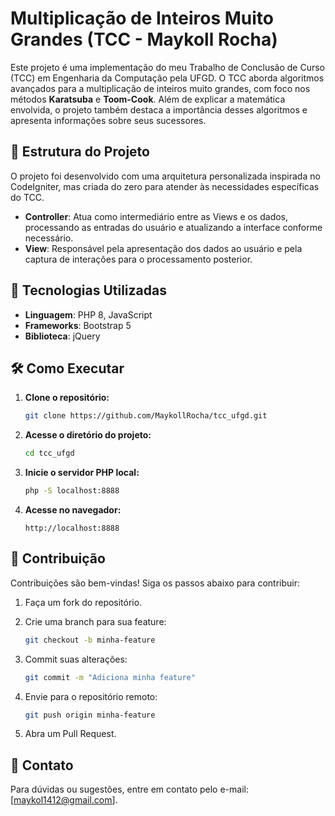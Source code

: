 # Multiplicação de Inteiros Muito Grandes (TCC - Maykoll Rocha)

Este projeto é uma implementação do meu Trabalho de Conclusão de Curso (TCC) em Engenharia da Computação pela UFGD. O TCC aborda algoritmos avançados para a multiplicação de inteiros muito grandes, com foco nos métodos **Karatsuba** e **Toom-Cook**. Além de explicar a matemática envolvida, o projeto também destaca a importância desses algoritmos e apresenta informações sobre seus sucessores.

## 📂 Estrutura do Projeto

O projeto foi desenvolvido com uma arquitetura personalizada inspirada no CodeIgniter, mas criada do zero para atender às necessidades específicas do TCC.

* **Controller**: Atua como intermediário entre as Views e os dados, processando as entradas do usuário e atualizando a interface conforme necessário.
* **View**: Responsável pela apresentação dos dados ao usuário e pela captura de interações para o processamento posterior.

## 🚀 Tecnologias Utilizadas

* **Linguagem**: PHP 8, JavaScript
* **Frameworks**: Bootstrap 5
* **Biblioteca**: jQuery

## 🛠️ Como Executar

1. **Clone o repositório:**

   ```bash
   git clone https://github.com/MaykollRocha/tcc_ufgd.git
   ```

2. **Acesse o diretório do projeto:**

   ```bash
   cd tcc_ufgd
   ```

3. **Inicie o servidor PHP local:**

   ```bash
   php -S localhost:8888
   ```

4. **Acesse no navegador:**

   ```plaintext
   http://localhost:8888
   ```

## 🤝 Contribuição

Contribuições são bem-vindas! Siga os passos abaixo para contribuir:

1. Faça um fork do repositório.
2. Crie uma branch para sua feature:

   ```bash
   git checkout -b minha-feature
   ```
3. Commit suas alterações:

   ```bash
   git commit -m "Adiciona minha feature"
   ```
4. Envie para o repositório remoto:

   ```bash
   git push origin minha-feature
   ```
5. Abra um Pull Request.

## 📧 Contato

Para dúvidas ou sugestões, entre em contato pelo e-mail: \[[maykol1412@gmail.com](mailto:maykoll1412@gmail.com)].